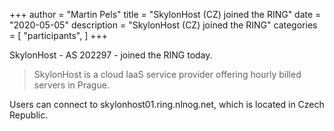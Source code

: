 +++
author = "Martin Pels"
title = "SkylonHost (CZ) joined the RING"
date = "2020-05-05"
description = "SkylonHost (CZ) joined the RING"
categories = [
    "participants",
]
+++

SkylonHost - AS 202297 - joined the RING today.

> SkylonHost is a cloud IaaS service provider offering hourly billed servers in Prague.

Users can connect to skylonhost01.ring.nlnog.net, which is located in Czech Republic.

